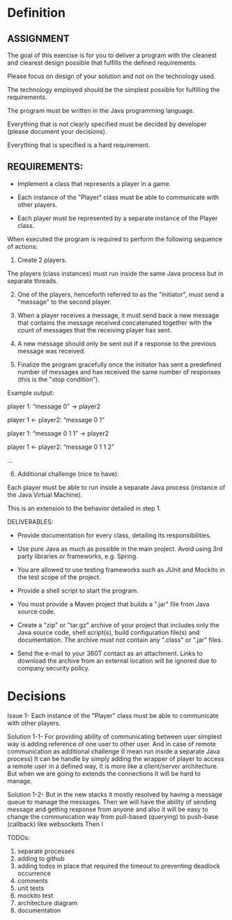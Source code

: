 # Definition
## ASSIGNMENT 

The goal of this exercise is for you to deliver a program with the cleanest and clearest design possible that fulfills the defined requirements.

Please focus on design of your solution and not on the technology used.

The technology employed should be the simplest possible for fulfilling the requirements.

The program must be written in the Java programming language.

Everything that is not clearly specified must be decided by developer (please document your decisions).

Everything that is specified is a hard requirement.

## REQUIREMENTS:

- Implement a class that represents a player in a game.

- Each instance of the "Player" class must be able to communicate with other players.

- Each player must be represented by a separate instance of the Player class.

When executed the program is required to perform the following sequence of actions:

1. Create 2 players.

The players (class instances) must run inside the same Java process but in separate threads.

2. One of the players, henceforth referred to as the "initiator", must send a "message" to the second player.

3. When a player receives a message, it must send back a new message that contains the message received concatenated together with the count of messages that the receiving player has sent.

4. A new message should only be sent out if a response to the previous message was received.

5. Finalize the program gracefully once the initiator has sent a predefined number of messages and has received the same number of responses (this is the "stop condition”).



Example output:

player 1: “message 0” -> player2

player 1 <- player2: “message 0 1”

player 1: “message 0 1 1” -> player2

player 1 <- player2: “message 0 1 1 2”

…

6. Additional challenge (nice to have):

Each player must be able to run inside a separate Java process (instance of the Java Virtual Machine).

This is an extension to the behavior detailed in step 1.



DELIVERABLES:

- Provide documentation for every class, detailing its responsibilities.

- Use pure Java as much as possible in the main project. Avoid using 3rd party libraries or frameworks, e.g. Spring.

- You are allowed to use testing frameworks such as JUnit and Mockito in the test scope of the project.

- Provide a shell script to start the program.

- You must provide a Maven project that builds a ".jar" file from Java source code.

- Create a "zip" or "tar.gz" archive of your project that includes only the Java source code, shell script(s), build configuration file(s) and documentation. The archive must not contain any ".class" or ".jar" files.

- Send the e-mail to your 360T contact as an attachment. Links to download the archive from an external location will be ignored due to company security policy.

 

# Decisions
Issue 1- Each instance of the "Player" class must be able to communicate with other players.

Solution 1-1- For providing ability of communicating between user simplest way is adding reference of one user to other user.
And in case of remote communication as additional challenge (I mean run inside a separate Java process) 
It can be handle by simply adding the wrapper of player to access a remote user in a defined way,
It is more like a client/server architecture.
But when we are going to extends the connections it will be hard to manage. 

Solution 1-2- But in the new stacks it mostly resolved by having a message queue to manage the messages.
Then we will have the ability of sending message and getting response from anyone
and also it will be easy to change the communication way from pull-based (querying) to push-base (callback) like websockets
Then I 



 
TODOs:
1. separate processes
2. adding to github
3. adding todos in place that required the timeout to preventing deadlock occurrence
3. comments
4. unit tests
5. mockito test
5. architecture diagram
6. documentation

